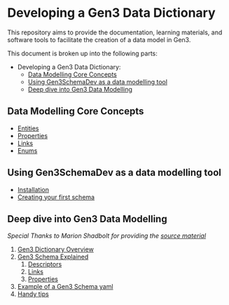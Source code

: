 # Developing a Gen3 Data Dictionary

This repository aims to provide the documentation, learning materials, and software tools to facilitate the creation of a data model in Gen3.

This document is broken up into the following parts:
- Developing a Gen3 Data Dictionary:
  - [Data Modelling Core Concepts](#data-modelling-core-concepts)
  - [Using Gen3SchemaDev as a data modelling tool](#using-gen3schemadev-as-a-data-modelling-tool)
  - [Deep dive into Gen3 Data Modelling](#deep-dive-into-gen3-data-modelling)


## Data Modelling Core Concepts
- [Entities](#data-modelling-core-concepts)
- [Properties](#data-modelling-core-concepts)
- [Links](#data-modelling-core-concepts)
- [Enums](#data-modelling-core-concepts)


## Using Gen3SchemaDev as a data modelling tool
- [Installation](docs/setup.md)
- [Creating your first schema](docs/gen3schemadev/example_usage_future.md)


## Deep dive into Gen3 Data Modelling
*Special Thanks to Marion Shadbolt for providing the [source material](https://github.com/AustralianBioCommons/umccr-dictionary/tree/main/docs/schemas)*
1. [Gen3 Dictionary Overview](docs/gen3_data_modelling/dictionary_structure.md)
1. [Gen3 Schema Explained](docs/gen3_data_modelling/schemas.md)
   1. [Descriptors](docs/gen3_data_modelling/descriptors.md)
   2. [Links](docs/gen3_data_modelling/links.md)
   3. [Properties](docs/gen3_data_modelling/properties.md)
2. [Example of a Gen3 Schema yaml](docs/gen3_data_modelling/explainer_schema.yaml)
3. [Handy tips](docs/gen3_data_modelling/handy_tips.md)
